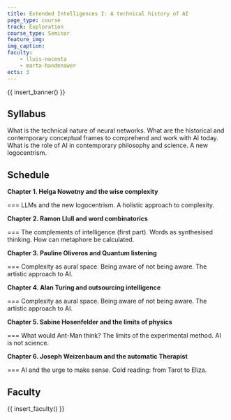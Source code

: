 ```yaml
---
title: Extended Intelligences I: A technical history of AI
page_type: course
track: Exploration
course_type: Seminar
feature_img: 
img_caption: 
faculty:
    - lluis-nacenta
    - marta-handenawer
ects: 3
---
```


{{ insert_banner() }}

## Syllabus

What is the technical nature of neural networks. What are the historical and contemporary conceptual frames to comprehend and work with AI today. What is the role of AI in contemporary philosophy and science. A new logocentrism.

## Schedule

**Chapter 1. Helga Nowotny and the wise complexity**

=== LLMs and the new logocentrism. A holistic approach to complexity.

**Chapter 2. Ramon Llull and word combinatorics**

=== The complements of intelligence (first part). Words as synthesised thinking. How can metaphore be calculated.

**Chapter 3. Pauline Oliveros and Quantum listening**

=== Complexity as aural space. Being aware of not being aware. The artistic approach to AI.

**Chapter 4. Alan Turing and outsourcing intelligence**

=== Complexity as aural space. Being aware of not being aware. The artistic approach to AI.

**Chapter 5. Sabine Hosenfelder and the limits of physics**

=== What would Ant-Man think? The limits of the experimental method. AI is not science.

**Chapter 6. Joseph Weizenbaum and the automatic Therapist**

=== AI and the urge to make sense. Cold reading: from Tarot to Eliza.

## Faculty

{{ insert_faculty() }}











